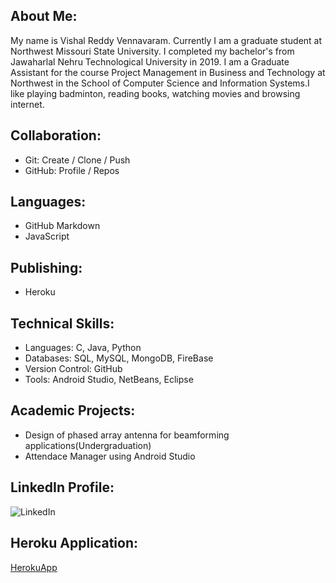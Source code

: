 ## About Me:

  My name is Vishal Reddy Vennavaram. Currently I am a graduate student at Northwest Missouri State University. I completed my bachelor's from Jawaharlal Nehru Technological University in 2019. I am a Graduate Assistant for the course Project Management in Business and Technology at Northwest in the School of Computer Science and Information Systems.I like playing badminton, reading books, watching movies and browsing internet.

## Collaboration:

- Git: Create / Clone / Push
- GitHub: Profile / Repos

## Languages:

- GitHub Markdown
- JavaScript

## Publishing:

- Heroku

## Technical Skills:
 
 - Languages: C, Java, Python
 - Databases: SQL, MySQL, MongoDB, FireBase
 - Version Control: GitHub
 - Tools: Android Studio, NetBeans, Eclipse
 
 ## Academic Projects:
 
 - Design of phased array antenna for beamforming applications(Undergraduation)
 - Attendace Manager using Android Studio
 
 ## LinkedIn Profile:
 
 ![LinkedIn](www.linkedin.com/in/vishalreddyvennavaram)
 
 ## Heroku Application:
 
 [HerokuApp](https://vishalreddy114.herokuapp.com)
 
 
 
